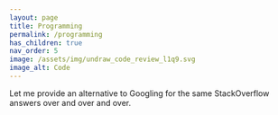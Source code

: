 ```yaml
---
layout: page
title: Programming
permalink: /programming
has_children: true
nav_order: 5
image: /assets/img/undraw_code_review_l1q9.svg
image_alt: Code
---
```


Let me provide an alternative to Googling for the same StackOverflow answers over and over and over.